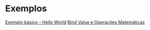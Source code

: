 # Exemplos

[Exemplo básico - Hello World](hello-world.md)
[Bind Value e Operações Matemáticas](bind-value.md)